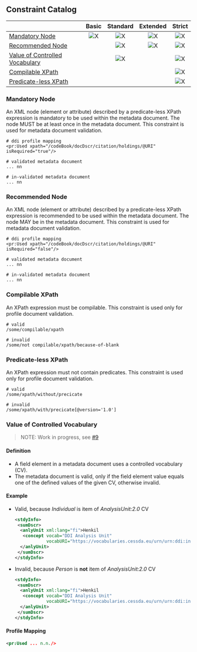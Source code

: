 ## Constraint Catalog

|                                                                    | Basic | Standard | Extended | Strict |
|--------------------------------------------------------------------|:---------------------------:|:---------------------------:|:---------------------------:|:---------------------------:|
| [Mandatory Node](\#Mandatory_Node)                                 | ![X](../images/table-x.png) | ![X](../images/table-x.png) | ![X](../images/table-x.png) | ![X](../images/table-x.png) |
| [Recommended Node](\#Recommended_Node)                             |                             | ![X](../images/table-x.png) | ![X](../images/table-x.png) | ![X](../images/table-x.png) |
| [Value of Controlled Vocabulary](\#Value_of_Controlled_Vocabulary) |                             | ![X](../images/table-x.png) |                             | ![X](../images/table-x.png) |
| [Compilable XPath](\#Compilable_XPath)                             |                             |                             |                             | ![X](../images/table-x.png) |
| [Predicate-less XPath](\#Predicate-less_XPath)                     |                             |                             |                             | ![X](../images/table-x.png) |

### Mandatory Node

An XML node (element or attribute) described by a predicate-less XPath expression is mandatory to be used within the metadata document. 
The node MUST be at least once in the metadata document. This constraint is used for metadata document validation.

```
# ddi profile mapping
<pr:Used xpath="/codeBook/docDscr/citation/holdings/@URI" isRequired="true"/>
```

```
# validated metadata document
... nn
```

```
# in-validated metadata document
... nn
```


### Recommended Node

An XML node (element or attribute) described by a predicate-less XPath expression is recommended to be used within the metadata document.
The node MAY be in the metadata document. This constraint is used for metadata document validation.

```
# ddi profile mapping
<pr:Used xpath="/codeBook/docDscr/citation/holdings/@URI" isRequired="false"/>
```

```
# validated metadata document
... nn
```

```
# in-validated metadata document
... nn
```



### Compilable XPath

An XPath expression must be compilable. This constraint is used only for profile document validation.

```
# valid
/some/compilable/xpath
```

```
# invalid
/some/not compilable/xpath/because-of-blank
```

### Predicate-less XPath

An XPath expression must not contain predicates. This constraint is used only for profile document validation.

```
# valid
/some/xpath/without/precicate
```

```
# invalid
/some/xpath/with/precicate[@version='1.0']
```

### Value of Controlled Vocabulary 

> NOTE: Work in progress, see [#9](https://bitbucket.org/cessda/cessda.cmv/issues/9)

#### Definition

* A field element in a metadata document uses a controlled vocabulary (CV). 
* The metadata document is valid, only if the field element value equals one of the defined values of the given CV, otherwise invalid.

#### Example
* Valid, because *Individual* is item of *AnalysisUnit:2.0* CV
	```xml
	<stdyInfo>
	 <sumDscr>
	  <anlyUnit xml:lang="fi">Henkil
	   <concept vocab="DDI Analysis Unit" 
	            vocabURI="https://vocabularies.cessda.eu/urn/urn:ddi:int.ddi.cv:AnalysisUnit:2.0">Individual</concept>
	  </anlyUnit>
	 </sumDscr>
	</stdyInfo>
	```
	
* Invalid, because *Person* is **not** item of *AnalysisUnit:2.0* CV
	```xml
	<stdyInfo>
	 <sumDscr>
	  <anlyUnit xml:lang="fi">Henkil
	   <concept vocab="DDI Analysis Unit" 
	            vocabURI="https://vocabularies.cessda.eu/urn/urn:ddi:int.ddi.cv:AnalysisUnit:2.0">Person</concept>
	  </anlyUnit>
	 </sumDscr>
	</stdyInfo>
	```
	
#### Profile Mapping

```xml
<pr:Used ... n.n./>

```
